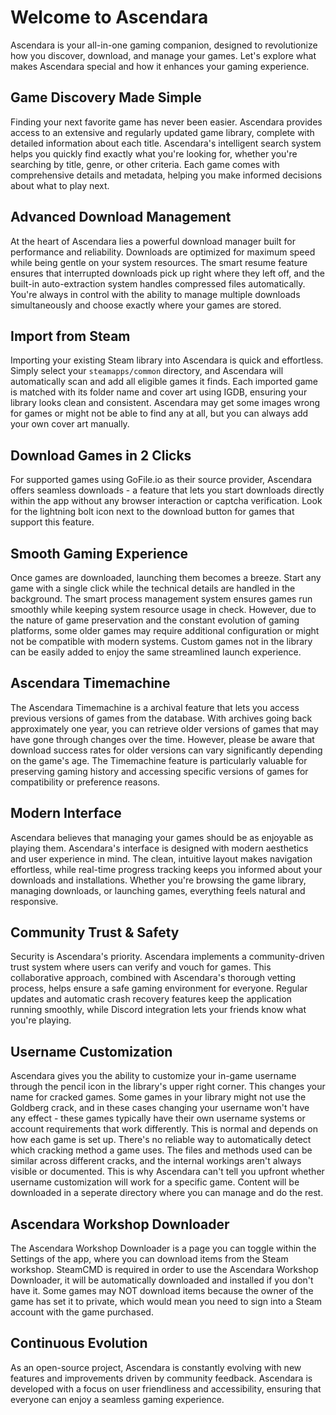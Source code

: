 # Welcome to Ascendara

Ascendara is your all-in-one gaming companion, designed to revolutionize how you discover, download, and manage your games. Let's explore what makes Ascendara special and how it enhances your gaming experience.

## Game Discovery Made Simple

Finding your next favorite game has never been easier. Ascendara provides access to an extensive and regularly updated game library, complete with detailed information about each title. Ascendara's intelligent search system helps you quickly find exactly what you're looking for, whether you're searching by title, genre, or other criteria. Each game comes with comprehensive details and metadata, helping you make informed decisions about what to play next.

## Advanced Download Management

At the heart of Ascendara lies a powerful download manager built for performance and reliability. Downloads are optimized for maximum speed while being gentle on your system resources. The smart resume feature ensures that interrupted downloads pick up right where they left off, and the built-in auto-extraction system handles compressed files automatically. You're always in control with the ability to manage multiple downloads simultaneously and choose exactly where your games are stored.

## Import from Steam

Importing your existing Steam library into Ascendara is quick and effortless. Simply select your `steamapps/common` directory, and Ascendara will automatically scan and add all eligible games it finds. Each imported game is matched with its folder name and cover art using IGDB, ensuring your library looks clean and consistent. Ascendara may get some images wrong for games or might not be able to find any at all, but you can always add your own cover art manually.


## Download Games in 2 Clicks

For supported games using GoFile.io as their source provider, Ascendara offers seamless downloads - a feature that lets you start downloads directly within the app without any browser interaction or captcha verification. Look for the lightning bolt icon next to the download button for games that support this feature.

## Smooth Gaming Experience

Once games are downloaded, launching them becomes a breeze. Start any game with a single click while the technical details are handled in the background. The smart process management system ensures games run smoothly while keeping system resource usage in check. However, due to the nature of game preservation and the constant evolution of gaming platforms, some older games may require additional configuration or might not be compatible with modern systems. Custom games not in the library can be easily added to enjoy the same streamlined launch experience.

## Ascendara Timemachine

The Ascendara Timemachine is a archival feature that lets you access previous versions of games from the database. With archives going back approximately one year, you can retrieve older versions of games that may have gone through changes over the time. However, please be aware that download success rates for older versions can vary significantly depending on the game's age. The Timemachine feature is particularly valuable for preserving gaming history and accessing specific versions of games for compatibility or preference reasons.

## Modern Interface

Ascendara believes that managing your games should be as enjoyable as playing them. Ascendara's interface is designed with modern aesthetics and user experience in mind. The clean, intuitive layout makes navigation effortless, while real-time progress tracking keeps you informed about your downloads and installations. Whether you're browsing the game library, managing downloads, or launching games, everything feels natural and responsive.

## Community Trust & Safety

Security is Ascendara's priority. Ascendara implements a community-driven trust system where users can verify and vouch for games. This collaborative approach, combined with Ascendara's thorough vetting process, helps ensure a safe gaming environment for everyone. Regular updates and automatic crash recovery features keep the application running smoothly, while Discord integration lets your friends know what you're playing.

## Username Customization

Ascendara gives you the ability to customize your in-game username through the pencil icon in the library's upper right corner. This changes your name for cracked games. Some games in your library might not use the Goldberg crack, and in these cases changing your username won't have any effect - these games typically have their own username systems or account requirements that work differently. This is normal and depends on how each game is set up. There's no reliable way to automatically detect which cracking method a game uses. The files and methods used can be similar across different cracks, and the internal workings aren't always visible or documented. This is why Ascendara can't tell you upfront whether username customization will work for a specific game. Content will be downloaded in a seperate directory where you can manage and do the rest.

## Ascendara Workshop Downloader

The Ascendara Workshop Downloader is a page you can toggle within the Settings of the app, where you can download items from the Steam workshop. SteamCMD is required in order to use the Ascendara Workshop Downloader, it will be automatically downloaded and installed if you don't have it. Some games may NOT download items because the owner of the game has set it to private, which would mean you need to sign into a Steam account with the game purchased.

## Continuous Evolution

As an open-source project, Ascendara is constantly evolving with new features and improvements driven by community feedback. Ascendara is developed with a focus on user friendliness and accessibility, ensuring that everyone can enjoy a seamless gaming experience.